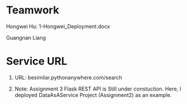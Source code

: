 # Teamwork
Hongwei Hu: 1-Hongwei_Deployment.docx

Guangnan Liang

# Service URL
1. URL: besimilar.pythonanywhere.com/search

2. Note: Assignment 3 Flask REST API is Still under constuction. Here, I deployed DataAsAService Project (Assignment2) as an example.



		

